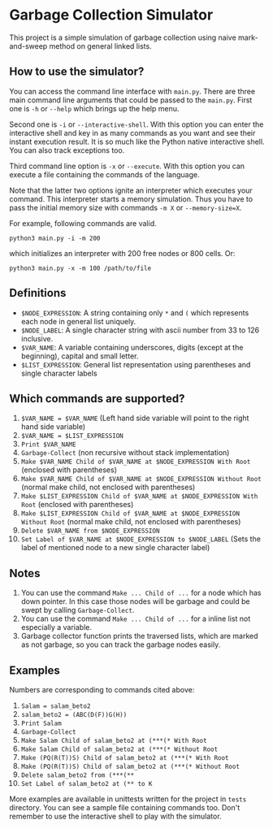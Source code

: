 # Garbage Collection Simulator

This project is a simple simulation of garbage collection using naive mark-and-sweep method on general linked lists.

## How to use the simulator?
You can access the command line interface with `main.py`. 
There are three main command line arguments that could be passed to the `main.py`.
First one is `-h` or `--help` which brings up the help menu.

Second one is `-i` or `--interactive-shell`. 
With this option you can enter the interactive shell and key in as many commands as you want and see their instant execution result.
It is so much like the Python native interactive shell. You can also track exceptions too. 

Third command line option is `-x` or `--execute`. With this option you can execute a file containing the commands of the language.

Note that the latter two options ignite an interpreter which executes your command. This interpreter starts a memory simulation. 
Thus you have to pass the initial memory size with commands `-m X` or `--memory-size=X`.

For example, following commands are valid.
```
python3 main.py -i -m 200
```
which initializes an interpreter with 200 free nodes or 800 cells. Or:
```
python3 main.py -x -m 100 /path/to/file
```

## Definitions
* `$NODE_EXPRESSION`: A string containing only `*` and `(` which represents each node in general list uniquely.
* `$NODE_LABEL`: A single character string with ascii number from 33 to 126 inclusive.
* `$VAR_NAME`: A variable containing underscores, digits (except at the beginning), capital and small letter.
* `$LIST_EXPRESSION`: General list representation using parentheses and single character labels

## Which commands are supported?
1. `$VAR_NAME = $VAR_NAME` (Left hand side variable will point to the right hand side variable)
2. `$VAR_NAME = $LIST_EXPRESSION`
3. `Print $VAR_NAME`
4. `Garbage-Collect` (non recursive without stack implementation)
5. `Make $VAR_NAME Child of $VAR_NAME at $NODE_EXPRESSION With Root` (enclosed with parentheses)
6. `Make $VAR_NAME Child of $VAR_NAME at $NODE_EXPRESSION Without Root` (normal make child, not enclosed with parentheses)
7. `Make $LIST_EXPRESSION Child of $VAR_NAME at $NODE_EXPRESSION With Root` (enclosed with parentheses)
8. `Make $LIST_EXPRESSION Child of $VAR_NAME at $NODE_EXPRESSION Without Root` (normal make child, not enclosed with parentheses)
9. `Delete $VAR_NAME from $NODE_EXPRESSION`
10. `Set Label of $VAR_NAME at $NODE_EXPRESSION to $NODE_LABEL` (Sets the label of mentioned node to a new single character label)

## Notes
1. You can use the command `Make ... Child of ...` for a node which has down pointer. In this case those nodes will be garbage and could be swept by calling `Garbage-Collect`. 
2. You can use the command `Make ... Child of ...` for a inline list not especially a variable.
3. Garbage collector function prints the traversed lists, which are marked as not garbage, so you can track the garbage nodes easily.
## Examples
Numbers are corresponding to commands cited above:
1. `Salam = salam_beto2`
2. `salam_beto2 = (ABC(D(F))G(H))`
3. `Print Salam`
4. `Garbage-Collect`
5. `Make Salam Child of salam_beto2 at (***(* With Root`
6. `Make Salam Child of salam_beto2 at (***(* Without Root`
7. `Make (PQ(R(T))S) Child of salam_beto2 at (***(* With Root`
8. `Make (PQ(R(T))S) Child of salam_beto2 at (***(* Without Root`
9. `Delete salam_beto2 from (***(**`
10. `Set Label of salam_beto2 at (** to K`

More examples are available in unittests written for the project in `tests` directory. 
You can see a sample file containing commands too.
Don't remember to use the interactive shell to play with the simulator.
